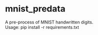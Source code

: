 # mnist_predata
A pre-process of MNIST handwritten digits.<br>
Usage: pip install -r requirements.txt
